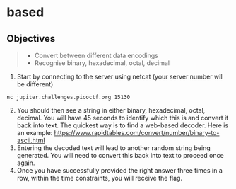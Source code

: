 # based

## Objectives

> - Convert between different data encodings
> - Recognise binary, hexadecimal, octal, decimal

1. Start by connecting to the server using netcat (your server number will be different)
  ```console
  nc jupiter.challenges.picoctf.org 15130
  ```
2. You should then see a string in either binary, hexadecimal, octal, decimal. You will have 45 seconds to identify which this is and convert it back into text. The quickest way is to find a web-based decoder. Here is an example: https://www.rapidtables.com/convert/number/binary-to-ascii.html
3. Entering the decoded text will lead to another random string being generated. You will need to convert this back into text to proceed once again. 
4. Once you have successfully provided the right answer three times in a row, within the time constraints, you will receive the flag.

